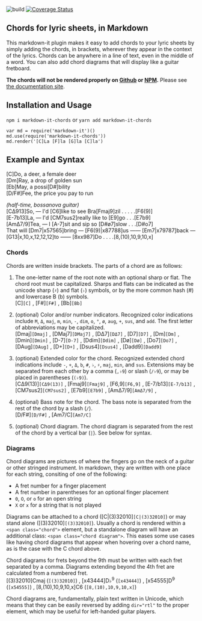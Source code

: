 ![build](https://travis-ci.org/dnotes/markdown-it-chords.svg?branch=master)
[![Coverage Status](https://coveralls.io/repos/github/dnotes/markdown-it-chords/badge.svg?branch=master)](https://coveralls.io/github/dnotes/markdown-it-chords?branch=master)

[Github]: https://github.com/dnotes/markdown-it-chords
[NPM]: https://npmjs.com/package/markdown-it-chords
[Docs]: https://dnotes.github.io/markdown-it-chords/

## Chords for lyric sheets, in Markdown

This markdown-it plugin makes it easy to add chords to your lyric sheets by simply adding the chords, in brackets, wherever they appear in the context of the lyrics. Chords can be anywhere in a line of text, even in the middle of a word. You can also add chord diagrams that will display like a guitar fretboard.

**The chords will not be rendered properly on [Github] or [NPM].** Please see [the documentation site][docs].

## Installation and Usage

`npm i markdown-it-chords` or `yarn add markdown-it-chords`

```
var md = require('markdown-it')()
md.use(require('markdown-it-chords'))
md.render('[C]La [F]la [G]la [C]la')
```

## Example and Syntax

<!--song-->
[C]Do, a deer, a female deer\
[Dm]Ray, a drop of golden sun\
[Eb]May, a possi[D#]bility\
[D/F#]Fee, the price you pay to run

*(half-time, bossanova guitar)*\
[CΔ913]So, — I'd [C6]like to see Bra[Fmaj9]zil . . . . .[F6(9)]\
[E-7b13]La, — I'd [CM7sus2]really like to [E9]go . . .[E7b9]\
[AmΔ7/9]Tea, — I [A-7]sit and sip so [D#ø7]slow . . .[D#o7]\
That will [Dm7|x57565]bring — [F6(9)|x87788]us —— [Em7|x79787]back — [G13|x,10,x,12,12,12]to —— [8xx987]Do . . . .[8,(10),10,9,10,x]
<!--song-->

### Chords

Chords are written inside brackets. The parts of a chord are as follows:

1. The one-letter name of the root note with an optional sharp or flat. The chord root must be capitalized. Sharps and flats can be indicated as the unicode sharp (`♯`) and flat (`♭`) symbols, or by the more common hash (#) and lowercase B (b) symbols.\
[C]`[C]` ,
[F#]`[F#]` ,
[Bb]`[Bb]`

2. (optional) Color and/or number indicators. Recognized color indications include `M`, `Δ`, `maj`, `m`, `min`, `-`, `dim`, `o`, `°`, `ø`, `aug`, `+`, `sus`, and `add`. The first letter of abbreviations may be capitalized.\
[Dmaj]`[Dmaj]` ,
[DMaj7]`[DMaj7]` ,
[DΔ7]`[DΔ7]` ,
[D7]`[D7]` ,
[Dm]`[Dm]` ,
[Dmin]`[Dmin]` ,
[D-7]`[D-7]` ,
[Ddim]`[Ddim]` ,
[Dø]`[Dø]` ,
[Do7]`[Do7]` ,
[DAug]`[DAug]` ,
[D+]`[D+]` ,
[Dsus4]`[Dsus4]` ,
[Dadd9]`[Dadd9]`

3. (optional) Extended color for the chord. Recognized extended chord indications include `-`, `+`, `Δ`, `b`, `#`, `♭`, `♯`, `maj`, `min`, and `sus`. Extensions may be separated from each other by a comma (`,♭9`) or slash (`/♭9`), or may be placed in parentheses (`(♭9)`).\
[CΔ9(13)]`[CΔ9(13)]` ,
[Fmaj9]`[Fmaj9]` ,
[F6,9]`[F6,9]` ,
[E-7/b13]`[E-7/b13]` ,
[CM7sus2]`[CM7sus2]` ,
[E7b9]`[E7b9]` ,
[AmΔ7/9]`[AmΔ7/9]` ,

4. (optional) Bass note for the chord. The bass note is separated from the rest of the chord by a slash (`/`).\
[D/F#]`[D/F#]` ,
[Am7/C]`[Am7/C]`

5. (optional) Chord diagram. The chord diagram is separated from the rest of the chord by a vertical bar (`|`). See below for syntax.

### Diagrams

Chord diagrams are pictures of where the fingers go on the neck of a guitar or other stringed instrument. In markdown, they are written with one place for each string, consiting of one of the following:
* A fret number for a finger placement
* A fret number in parentheses for an optional finger placement
* `0`, `O`, or `o` for an open string
* `X` or `x` for a string that is not played

Diagrams can be attached to a chord ([C|(3)32010]`[C|(3)32010]`) or may stand alone ([(3)32010]`[(3)32010]`). Usually a chord is rendered within a `<span class="chord">` element, but a standalone diagram will have an additional class: `<span class="chord diagram">`. This eases some use cases like having chord diagrams that appear when hovering over a chord name, as is the case with the C chord above.

Chord diagrams for frets beyond the 9th must be written with each fret separated by a comma. Diagrams extending beyond the 4th fret are calculated from a numbered fret.\
[(3)32010]Cmaj (`[(3)32010]`) ,
[x43444]D♭<sup>9</sup> (`[x43444]`) ,
[x54555]D<sup>9</sup> (`[x54555]`) ,
[8,(10),10,9,10,x]C6 (`[8,(10),10,9,10,x]`)

Chord diagrams are, fundamentally, plain text written in Unicode, which means that they can be easily reversed by adding `dir="rtl"` to the proper element, which may be useful for left-handed guitar players.
